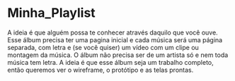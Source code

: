 # Minha_Playlist
A ideia é que alguém possa te conhecer através daquilo que você ouve.  Esse álbum precisa ter uma pagina inicial e cada música será uma página separada, com letra e (se você quiser) um vídeo com um clipe ou montagem da música. O álbum não precisa ser de um artista só e nem toda música tem letra.  A ideia é que esse álbum seja um trabalho completo, então queremos ver o wireframe, o protótipo e as telas prontas.
